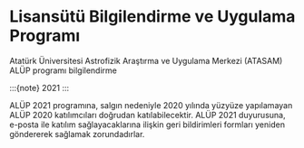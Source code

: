 # Lisansütü Bilgilendirme ve Uygulama Programı

Atatürk Üniversitesi Astrofizik Araştırma ve Uygulama Merkezi (ATASAM) ALÜP programı bilgilendirme

:::{note}
2021
:::

ALÜP 2021 programına, salgın nedeniyle 2020 yılında yüzyüze yapılamayan ALÜP 2020 katılımcıları doğrudan katılabilecektir. ALÜP 2021 duyurusuna, e-posta ile katılım sağlayacaklarına ilişkin geri bildirimleri formları yeniden göndererek sağlamak zorundadırlar.
